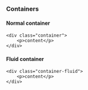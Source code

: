 ### Containers

#### Normal container
<div class="p-4 background-light-grey">
	<div class="elevation-1 p-4 background-primary m-4"></div>
</div>

```
<div class="container">
	<p>content</p>
</div>
```

#### Fluid container
<div class="p-4 background-light-grey">
	<div class="elevation-1 p-4 background-primary m-1"></div>
</div>

```
<div class="container-fluid">
	<p>content</p>
</div>
```
